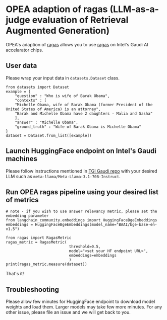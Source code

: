 # OPEA adaption of ragas (LLM-as-a-judge evaluation of Retrieval Augmented Generation)
OPEA's adaption of [ragas](https://github.com/explodinggradients/ragas) allows you to use [ragas](https://github.com/explodinggradients/ragas) on Intel's Gaudi AI accelarator chips. 

## User data
Please wrap your input data in `datasets.Dataset` class.  
```
from datasets import Dataset 
example = {
    "question" : "Who is wife of Barak Obama",
    "contexts" : [
    "Michelle Obama, wife of Barak Obama (former President of the United States of America) is an attorney", 
    "Barak and Michelle Obama have 2 daughters - Malia and Sasha"
    ],
    "answer" : "Michelle Obama",
    "ground_truth" : "Wife of Barak Obama is Michelle Obama"
}
dataset = Dataset.from_list([example])
```

## Launch HuggingFace endpoint on Intel's Gaudi machines
Please follow instructions mentioned in [TGI Gaudi repo](https://github.com/huggingface/tgi-gaudi) with your desired LLM such as `meta-llama/Meta-Llama-3.1-70B-Instruct`. 

## Run OPEA ragas pipeline using your desired list of metrics
```
# note - if you wish to use answer relevancy metric, please set the embedding parameter
from langchain_community.embeddings import HuggingFaceBgeEmbeddings
embeddings = HuggingFaceBgeEmbeddings(model_name="BAAI/bge-base-en-v1.5")

from ragas import RagasMetric
ragas_metric = RagasMetric(
                            threshold=0.5, 
                            model="<set your HF endpoint URL>", 
                            embeddings=embeddings
                            )
print(ragas_metric.measure(dataset))
```
That's it! 

## Troubleshooting
Please allow few minutes for HuggingFace endpoint to download model weights and load them. Larger models may take few more minutes. For any other issue, please file an issue and we will get back to you. 